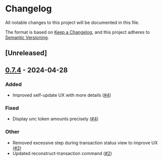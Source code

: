 # Changelog

All notable changes to this project will be documented in this file.

The format is based on [Keep a Changelog](https://keepachangelog.com/en/1.0.0/),
and this project adheres to [Semantic Versioning](https://semver.org/spec/v2.0.0.html).

## [Unreleased]

## [0.7.4](https://github.com/utnet-org/utitlity-cli-rs/compare/v0.7.3...v0.7.4) - 2024-04-28

### Added

- Improved self-update UX with more details ([#4](https://github.com/utnet-org/utitlity/pull/3))

### Fixed

- Display unc token amounts precisely ([#4](https://github.com/utnet-org/utitlity/pull/4))

### Other

- Removed excessive step during transaction status view to improve UX ([#2](https://github.com/utnet-org/utitlity/pull/1))
- Updated reconstruct-transaction command ([#2](https://github.com/utnet-org/utitlity/pull/2))
